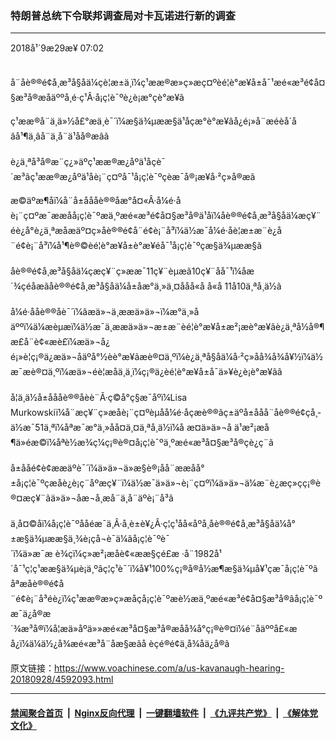 ### 特朗普总统下令联邦调查局对卡瓦诺进行新的调查
------------------------

<div class="published">
 <span class="date" title="ä¸­å½æ¶é´">
  <time datetime="2018-09-29T07:02:19+08:00">
   2018å¹´9æ29æ¥ 07:02
  </time>
 </span>
</div>
<br/>
<div class="wsw">
 <p>
  å¨åè®®é¢å¸æ³å§åä¼çè¦æ±ä¸ï¼ç¹ææ®æ»ç»æç¤ºèé¦è°æ¥å±å¯¹æé«æ³é¢å¤§æ³å®æåäººå¸é·ç¹Â·å¡ç¦è¯ºè¿è¡æ°çè°æ¥ã
 </p>
 <p>
  ç¹ææ®å¨ä¸ä»½å£°æä¸­è¯´ï¼æ§ä¾µææ§ä¹åçæ°è°æ¥âå¿é¡»å¨æéèå´åâå¹¶ä¸âå¨ä¸å¨ä¹åå®æâã
  <br/>
  <br/>
  è¿ä¸ªå³å®æ¨ç¿»äºç¹ææ®æ¿åºä¹åçè¯´æ³ãç¹ææ®æ¿åºä¹åè¡¨ç¤ºå¯¹å¡ç¦è¯ºçèæ¯å®¡æ¥å·²ç»å®æã
 </p>
 <p>
  æ©äºæ¶åï¼å¨å±åååè®®åæ°å¤«Â·å¼é·åè¡¨ç¤ºæ¯ææåå¡ç¦è¯ºæä¸ºæé«æ³é¢å¤§æ³å®ä¹åï¼åè®®é¢å¸æ³å§åä¼æç¥¨éè¿å°è¿ä¸ªæåæäº¤ç»åè®®é¢å¨é¢è¡¨å³ï¼ä½æ¯å¼é·åè¦æ±æ¨è¿å¨é¢è¡¨å³ï¼å¹¶è®©èé¦è°æ¥å±è°æ¥éå¯¹å¡ç¦è¯ºçæ§ä¾µææ§ã
  <br/>
  <br/>
  åè®®é¢å¸æ³å§åä¼çæç¥¨ç»ææ¯11ç¥¨èµæã10ç¥¨åå¯¹ï¼åæ´¾çéåæãåè®®é¢å¸æ³å§åä¼å±åæ°ä¸»ä¸¤ååå«å å«å 11å10ä¸ªå¸­ä½ã
  <br/>
  <br/>
  å¼é·ååè®®åè¯´ï¼âæä»¬ä¸ææä»ä»¬ï¼æ°ä¸»åäººï¼ä¼æèµæï¼ä½æ¯ä¸ææä»ä»¬æ±æ¨èé¦è°æ¥å±æ²¡æè°æ¥ãè¿ä¸ªå½å®¶æ­£å¨è¢«æè£ï¼æä»¬å¿é¡»è¦ç¡®ä¿æä»¬åäºå°½èè°æ¥ãæè®¤ä¸ºï¼è¿ä¸ªå§åä¼å·²ç»åå¾å¾å¥½ï¼ä½æ¯æè®¤ä¸ºï¼æä»¬éè¦æåä¸ä¸ï¼ç¡®ä¿èé¦è°æ¥å±å¯ä»¥è¿è¡è°æ¥ãâ
  <br/>
  <br/>
  å¦ä¸ä½å±åååè®®åèè¨Â·ç©å°ç§æ¯åºï¼Lisa Murkowskiï¼å¨æç¥¨ç»æåè¡¨ç¤ºèµåå¼é·åçæè®®ãç±äºå±ååå¨åè®®é¢çå¸­ä½æ¯51ä¸ªï¼åªæ¯æ°ä¸»åå¤ä¸¤ä¸ªå¸­ä½ï¼å æ­¤ä»ä»¬å ä¹æ²¡æå¶ä»éæ©ï¼åªè½æ¾ç¼ç¡®è®¤å¡ç¦è¯ºä¸ºæé«æ³å¤§æ³å®çè¿ç¨ã
  <br/>
  <br/>
  å±ååé¢è¢ææäºè¯´ï¼ä»ä»¬ä»æ§è®¡åå¨ææå­å°±å¡ç¦è¯ºçæåè¿è¡ç¨åºæç¥¨ï¼ä½æ¯ä»ä»¬è¡¨ç¤ºï¼ä»ä»¬ä¼æ¨è¿æç»çç¡®è®¤æç¥¨ãä»ä»¬åæ¬å¸æå¨ä¸å¨äºè¡¨å³ã
  <br/>
  <br/>
  ä¸å¤©åï¼å¡ç¦è¯ºååéæ¯ä¸Â·å¸è±è¥¿Â·ç¦ç¹åå«åºå¸­åè®®é¢å¸æ³å§åä¼å°±æ§ä¾µææ§ä¸¾è¡çå¬è¯ä¼ãå¡ç¦è¯ºè¯´ï¼ä»æ¯æ è¾çï¼ç»æ²¡æåè¢«ææ§çé£æ ·å¨1982å¹´å¯¹ç¦ç¹ææ§ä¾µè¡ä¸ºãç¦ç¹è¯´ï¼å¥¹100%ç¡®å®å½æ¶æ§ä¾µå¥¹çæ¯å¡ç¦è¯ºã
  <br/>
  åªæåè®®é¢å¨é¢è¡¨å³éè¿ï¼ç¹ææ®æ»ç»æåçå¡ç¦è¯ºæè½æä¸ºæé«æ³é¢å¤§æ³å®ãå¡ç¦è¯ºæ¯ä¿å®æ´¾æ³å®ï¼å¦æä»åºä»»æé«æ³å¤§æ³å®æåå¾å°ç¡®è®¤ï¼é¨åäººå£«æå¿ï¼ä¼ä½¿å¾æé«æ³å¨åæ§æãå èç­é®é¢ä¸å¾åä¿å®ã
 </p>
 <p>
 </p>
</div>

原文链接：https://www.voachinese.com/a/us-kavanaugh-hearing-20180928/4592093.html


------------------------
#### [禁闻聚合首页](https://github.com/gfw-breaker/banned-news/blob/master/README.md) &nbsp;|&nbsp; [Nginx反向代理](https://github.com/gfw-breaker/open-proxy/blob/master/README.md) &nbsp;|&nbsp;  [一键翻墙软件](https://github.com/gfw-breaker/nogfw/blob/master/README.md) &nbsp;|&nbsp; [《九评共产党》](https://github.com/gfw-breaker/9ping.md/blob/master/README.md#九评之一评共产党是什么) &nbsp;|&nbsp; [《解体党文化》](https://github.com/gfw-breaker/jtdwh.md/blob/master/README.md#绪论)